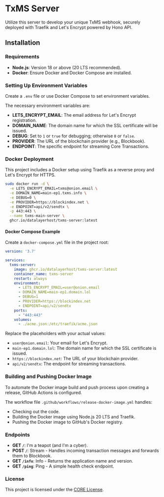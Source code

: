 # TxMS Server

Utilize this server to develop your unique TxMS webhook, securely deployed with Traefik and Let's Encrypt powered by Hono API.

## Installation

### Requirements

- **Node.js**: Version 18 or above (20 LTS recommended).
- **Docker**: Ensure Docker and Docker Compose are installed.

### Setting Up Environment Variables

Create a `.env` file or use Docker Compose to set environment variables.

The necessary environment variables are:

- **LETS_ENCRYPT_EMAIL**: The email address for Let's Encrypt registration.
- **DOMAIN_NAME**: The domain name for which the SSL certificate will be issued.
- **DEBUG**: Set to `1` or `true` for debugging; otherwise `0` or `false`.
- **PROVIDER**: The URL of the blockchain provider (e.g., Blockbook).
- **ENDPOINT**: The specific endpoint for streaming Core Transactions.

### Docker Deployment

This project includes a Docker setup using Traefik as a reverse proxy and Let's Encrypt for HTTPS.

```bash
sudo docker run -d \
  -e LETS_ENCRYPT_EMAIL=txms@onion.email \
  -e DOMAIN_NAME=main-ep1.txms.info \
  -e DEBUG=0 \
  -e PROVIDER=https://blockindex.net \
  -e ENDPOINT=api/v2/sendtx \
  -p 443:443 \
  --name txms-main-server \
  ghcr.io/datalayerhost/txms-server:latest
```

#### Docker Compose Example

Create a `docker-compose.yml` file in the project root:

```yaml
version: '3.7'

services:
  txms-server:
    image: ghcr.io/datalayerhost/txms-server:latest
    container_name: txms-server
    restart: always
    environment:
      - LETS_ENCRYPT_EMAIL=user@onion.email
      - DOMAIN_NAME=main-ep1.domain.lol
      - DEBUG=1
      - PROVIDER=https://blockindex.net
      - ENDPOINT=api/v2/sendtx
    ports:
      - "443:443"
    volumes:
      - ./acme.json:/etc/traefik/acme.json
```

Replace the placeholders with your actual values:

- `user@onion.email`: Your email for Let's Encrypt.
- `main-ep1.domain.lol`: The domain name for which the SSL certificate is issued.
- `https://blockindex.net`: The URL of your blockchain provider.
- `api/v2/sendtx`: The endpoint for streaming transactions.

### Building and Pushing Docker Image

To automate the Docker image build and push process upon creating a release, GitHub Actions is configured.

The workflow file `.github/workflows/release-docker-image.yml` handles:

- Checking out the code.
- Building the Docker image using Node.js 20 LTS and Traefik.
- Pushing the Docker image to GitHub's Docker registry.

### Endpoints

- **GET `/`**: I'm a teapot (and I'm a cyber).
- **POST `/`**: Stream - Handles incoming transaction messages and forwards them to Blockbook.
- **GET `/info`**: Info - Returns the application name and version.
- **GET `/ping`**: Ping - A simple health check endpoint.

### License

This project is licensed under the [CORE License](LICENSE).
